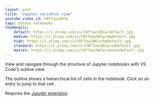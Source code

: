 ```yaml
---
layout: post
title: "Jupyter variables view"
youtube_video_id: CNf7uwiQKCw
tags: python notebooks
thumbnails:
    default: https://i.ytimg.com/vi/CNf7uwiQKCw/default.jpg
    medium: https://i.ytimg.com/vi/CNf7uwiQKCw/mqdefault.jpg
    high: https://i.ytimg.com/vi/CNf7uwiQKCw/hqdefault.jpg
    standard: https://i.ytimg.com/vi/CNf7uwiQKCw/sddefault.jpg
    maxres: https://i.ytimg.com/vi/CNf7uwiQKCw/maxresdefault.jpg
---
```


View and navigate through the structure of Jupyter notebooks with VS Code's outline view.

The outline shows a hierarchical list of cells in the notebook. Click on an entry to jump to that cell.

Requires the [Jupyter extension](https://marketplace.visualstudio.com/items?itemName=ms-toolsai.jupyter).
